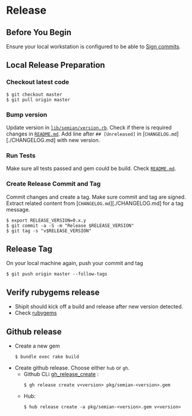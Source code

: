 # Release

## Before You Begin

Ensure your local workstation is configured to be able to
[Sign commits](https://docs.github.com/en/authentication/managing-commit-signature-verification/signing-commits).

## Local Release Preparation

### Checkout latest code

```shell
$ git checkout master
$ git pull origin master
```

### Bump version

Update version in [`lib/semian/version.rb`](./lib/semian/version.rb).
Check if there is required changes in [`README.md`](./README.md).
Add line after `## [Unreleased]` in [`CHANGELOG.md`][./CHANGELOG.md] with new version.

### Run Tests

Make sure all tests passed and gem could be build.
Check [`README.md`](./README.md).

### Create Release Commit and Tag

Commit changes and create a tag. Make sure commit and tag are signed.
Extract related content from [`CHANGELOG.md`][./CHANGELOG.md] for a tag message.

```shell
$ export RELEASE_VERSION=0.x.y
$ git commit -a -S -m "Release $RELEASE_VERSION"
$ git tag -s "v$RELEASE_VERSION"
```

## Release Tag

On your local machine again, push your commit and tag

```shell
$ git push origin master --follow-tags
```

## Verify rubygems release

- Shipit should kick off a build and release after new version detected.
- Check [rubygems](https://rubygems.org/gems/semian)

## Github release

- Create a new gem
    ```shell
    $ bundle exec rake build
    ```
- Create github release. Choose either `hub` or `gh`.
  * Github CLi [gh_release_create](https://cli.github.com/manual/gh_release_create) :
    ```
    $ gh release create v<version> pkg/semian-<version>.gem
    ```
  * Hub:
    ```
    $ hub release create -a pkg/semian-<version>.gem v<version>
    ```
